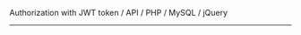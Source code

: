 Authorization with JWT token / API / PHP / MySQL / jQuery    
_________________________________________________________
